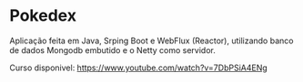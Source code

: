 # Pokedex

Aplicação feita em Java, Srping Boot e WebFlux (Reactor), utilizando banco de dados Mongodb embutido e o Netty como servidor.  

Curso disponivel: https://www.youtube.com/watch?v=7DbPSiA4ENg



